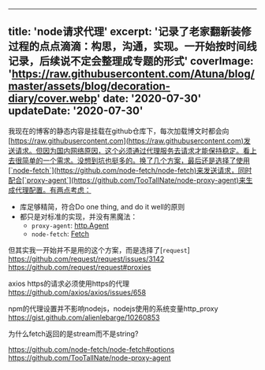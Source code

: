 
---
title: 'node请求代理'
excerpt: '记录了老家翻新装修过程的点点滴滴：构思，沟通，实现。一开始按时间线记录，后续说不定会整理成专题的形式'
coverImage: 'https://raw.githubusercontent.com/Atuna/blog/master/assets/blog/decoration-diary/cover.webp'
date: '2020-07-30'
updateDate: '2020-07-30'
---
我现在的博客的静态内容是挂载在github仓库下，每次加载博文时都会向[https://raw.githubusercontent.com](https://raw.githubusercontent.com)发送请求。但因为国内网络原因，这个必须通过代理服务去请求才能保持稳定。看上去很简单的一个需求。没想到坑也挺多的。换了几个方案，最后还是选择了使用[`node-fetch`](https://github.com/node-fetch/node-fetch)来发送请求，同时配合[`proxy-agent`](https://github.com/TooTallNate/node-proxy-agent)来生成代理配置。有两点考虑：

- 库足够精简，符合Do one thing, and do it well的原则
- 都只是对标准的实现，并没有黑魔法：
  - `proxy-agent`: [http.Agent](https://nodejs.org/api/http.html#http_class_http_agent)
  - `node-fetch`: [Fetch](https://developer.mozilla.org/en-US/docs/Web/API/Fetch_API)

但其实我一开始并不是用的这个方案，而是选择了[`request`]
https://github.com/request/request/issues/3142
https://github.com/request/request#proxies



axios https的请求必须使用https的代理
https://github.com/axios/axios/issues/658

npm的代理设置并不影响nodejs，nodejs使用的系统变量http_proxy
https://gist.github.com/alienlebarge/10260853

为什么fetch返回的是stream而不是string?


https://github.com/node-fetch/node-fetch#options
https://github.com/TooTallNate/node-proxy-agent